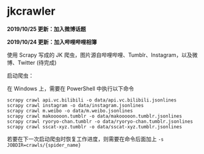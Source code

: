 # jkcrawler

**2019/10/25 更新：加入微博话题**

**2019/10/24 更新：加入哔哩哔哩相簿**

使用 Scrapy 写成的 JK 爬虫，图片源自哔哩哔哩、Tumblr、Instagram，以及微博、Twitter (待完成)

启动爬虫：

在 Windows 上，需要在 PowerShell 中执行以下命令

```shell script
scrapy crawl api.vc.bilibili -o data/api.vc.bilibili.jsonlines
scrapy crawl instagram -o data/instagram.jsonlines
scrapy crawl m.weibo -o data/m.weibo.jsonlines
scrapy crawl makooooon.tumblr -o data/makooooon.tumblr.jsonlines
scrapy crawl ryoryo-chan.tumblr -o data/ryoryo-chan.tumblr.jsonlines
scrapy crawl sscat-xyz.tumblr -o data/sscat-xyz.tumblr.jsonlines
```

若要在下一次启动爬虫时恢复工作进度，则需要在命令后面加上 `-s JOBDIR=crawls/{spider_name}`
